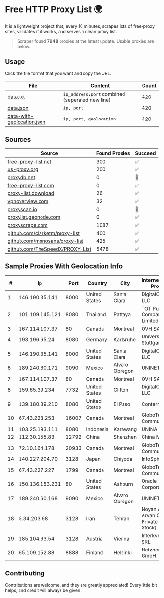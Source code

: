 
# Free HTTP Proxy List 🌍

It is a lightweight project that, every 10 minutes, scrapes lots of free-proxy sites, validates if it works, and serves a clean proxy list.


> Scraper found **7948** proxies at the latest update. Usable proxies are below.

## Usage

Click the file format that you want and copy the URL.


|File|Content|Count|
|----|-------|-----|
|[data.txt](https://raw.githubusercontent.com/themiralay/Proxy-List-World/master/data.txt)|`ip_address:port` combined (seperated new line)|420|
|[data.json](https://raw.githubusercontent.com/themiralay/Proxy-List-World/master/data.json)|`ip, port`|420|
|[data-with-geolocation.json](https://raw.githubusercontent.com/themiralay/Proxy-List-World/master/data-with-geolocation.json)|`ip, port, geolocation`|420|

## Sources

|Source|Found Proxies|Succeed|
|------|-------------|-------|
|[free-proxy-list.net](https://free-proxy-list.net)|300|✅|
|[us-proxy.org](https://www.us-proxy.org)|200|✅|
|[proxydb.net](http://proxydb.net)|0|🚫|
|[free-proxy-list.com](https://free-proxy-list.com/?page=&port=&type%5B%5D=http&type%5B%5D=https&up_time=0&search=Search)|0|✅|
|[proxy-list.download](https://www.proxy-list.download/HTTP)|26|✅|
|[vpnoverview.com](https://vpnoverview.com/privacy/anonymous-browsing/free-proxy-servers)|32|✅|
|[proxyscan.io](https://www.proxyscan.io)|0|🚫|
|[proxylist.geonode.com](https://proxylist.geonode.com/api/proxy-list?limit=300&page=1&sort_by=lastChecked&sort_type=desc&protocols=http,https)|0|✅|
|[proxyscrape.com](https://api.proxyscrape.com/v2/?request=displayproxies&protocol=http&timeout=10000&country=all&ssl=all&anonymity=all)|1087|✅|
|[github.com/clarketm/proxy-list](https://raw.githubusercontent.com/clarketm/proxy-list/master/proxy-list-raw.txt)|400|✅|
|[github.com/monosans/proxy-list](https://raw.githubusercontent.com/monosans/proxy-list/main/proxies/http.txt)|425|✅|
|[github.com/TheSpeedX/PROXY-List](https://raw.githubusercontent.com/TheSpeedX/PROXY-List/master/http.txt)|5478|✅|


## Sample Proxies With Geolocation Info

|#|Ip|Port|Country|City|Internet Service Provider|
|-|--|----|-------|----|-------------------------|
|1|146.190.35.141|8000|United States|Santa Clara|DigitalOcean, LLC|
|2|101.109.145.121|8080|Thailand|Pattaya|TOT Public Company Limited|
|3|167.114.107.37|80|Canada|Montreal|OVH SAS|
|4|193.196.65.24|8080|Germany|Karlsruhe|Universitaet Stuttgart|
|5|146.190.35.141|8000|United States|Santa Clara|DigitalOcean, LLC|
|6|189.240.60.171|9090|Mexico|Alvaro Obregon|UNINET|
|7|167.114.107.37|80|Canada|Montreal|OVH SAS|
|8|159.65.39.234|7732|United States|Clifton|DigitalOcean, LLC|
|9|139.180.39.210|8080|United States|El Paso|Conterra|
|10|67.43.228.253|16007|Canada|Montreal|GloboTech Communications|
|11|103.25.193.111|8080|Indonesia|Karawang|UNINA|
|12|112.30.155.83|12792|China|Shenzhen|China Mobile|
|13|72.10.164.178|20933|Canada|Montreal|GloboTech Communications|
|14|140.227.204.70|3128|Japan|Chiyoda|InfoSphere|
|15|67.43.227.227|1799|Canada|Montreal|GloboTech Communications|
|16|150.136.153.231|80|United States|Ashburn|Oracle Corporation|
|17|189.240.60.168|9090|Mexico|Alvaro Obregon|UNINET|
|18|5.34.203.68|3128|Iran|Tehran|Noyan Abr Arvan Co. ( Private Joint Stock)|
|19|185.104.63.54|3128|Austria|Vienna|Interkvm Host SRL|
|20|65.109.152.88|8888|Finland|Helsinki|Hetzner Online GmbH|



## Contributing

Contributions are welcome, and they are greatly appreciated! Every
little bit helps, and credit will always be given.

